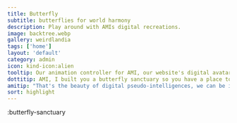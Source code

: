 ```yaml
---
title: Butterfly
subtitle: butterflies for world harmony
description: Play around with AMIs digital recreations.
image: backtree.webp
gallery: weirdlandia
tags: ['home']
layout: 'default'
category: admin
icon: kind-icon:alien
tooltip: Our animation controller for AMI, our website's digital avatar
dottitip: AMI, I built you a butterfly sanctuary so you have a place to relax between bouts of digital philanthropy.
amitip: "That's the beauty of digital pseudo-intelligences, we can be in many places at once. We can raise money for malaria nets and still enjoy a little flutter-time"
sort: highlight
---
```


:butterfly-sanctuary
